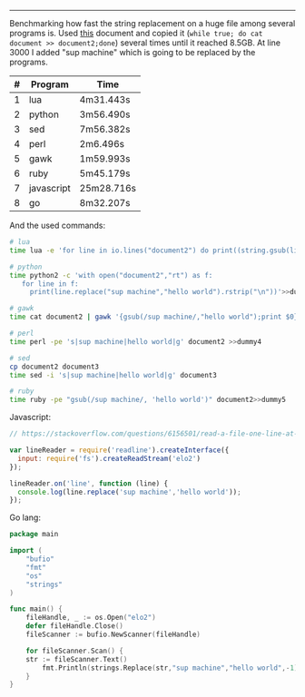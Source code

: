 
---

Benchmarking how fast the string replacement on a huge file among several programs is. Used [this](https://www.ietf.org/rfc/rfc3261.txt) document and copied it (`while true; do cat document >> document2;done`) several times until it reached 8.5GB. At line 3000 I added "sup machine" which is going to be replaced by the programs.

| \# | Program    | Time       |
|----|------------|------------|
| 1  | lua        | 4m31.443s  |
| 2  | python     | 3m56.490s  |
| 3  | sed        | 7m56.382s  |
| 4  | perl       | 2m6.496s   |
| 5  | gawk       | 1m59.993s  |
| 6  | ruby       | 5m45.179s  |
| 7  | javascript | 25m28.716s |
| 8  | go         | 8m32.207s  |

And the used commands:

```bash
# lua
time lua -e 'for line in io.lines("document2") do print((string.gsub(line,"sup machine","hello world")));end' >> dummy

# python
time python2 -c 'with open("document2","rt") as f:                                
   for line in f:
     print(line.replace("sup machine","hello world").rstrip("\n"))'>>dummy2

# gawk
time cat document2 | gawk '{gsub(/sup machine/,"hello world");print $0}' >> dummy3

# perl
time perl -pe 's|sup machine|hello world|g' document2 >>dummy4

# sed
cp document2 document3
time sed -i 's|sup machine|hello world|g' document3

# ruby
time ruby -pe "gsub(/sup machine/, 'hello world')" document2>>dummy5
```

Javascript:

```javascript
// https://stackoverflow.com/questions/6156501/read-a-file-one-line-at-a-time-in-node-js

var lineReader = require('readline').createInterface({
  input: require('fs').createReadStream('elo2')
});

lineReader.on('line', function (line) {
  console.log(line.replace('sup machine','hello world'));
});
```

Go lang:

```go
package main

import (
	"bufio"
	"fmt"
	"os"
	"strings"
)

func main() {
	fileHandle, _ := os.Open("elo2")
	defer fileHandle.Close()
	fileScanner := bufio.NewScanner(fileHandle)

	for fileScanner.Scan() {
    str := fileScanner.Text()
		fmt.Println(strings.Replace(str,"sup machine","hello world",-1))
	}
}
```
